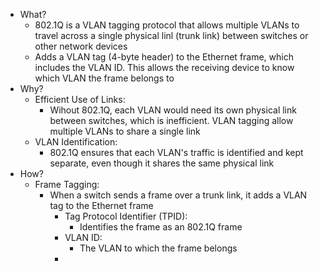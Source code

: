 - What?
	- 802.1Q is a VLAN tagging protocol that allows multiple VLANs to travel across a single physical linl (trunk link) between switches or other network devices
	- Adds a VLAN tag (4-byte header) to the Ethernet frame, which includes the VLAN ID. This allows the receiving device to know which VLAN the frame belongs to
- Why?
	- Efficient Use of Links:
		- Wihout 802.1Q, each VLAN would need its own physical link between switches, which is inefficient. VLAN tagging allow multiple VLANs to share a single link
	- VLAN Identification:
		- 802.1Q ensures that each VLAN's traffic is identified and kept separate, even though it shares the same physical link
- How?
	- Frame Tagging:
		- When a switch sends a frame over a trunk link, it adds a VLAN tag to the Ethernet frame
			- Tag Protocol Identifier (TPID):
				- Identifies the frame as an 802.1Q frame
			- VLAN ID:
				- The VLAN to which the frame belongs
			- 